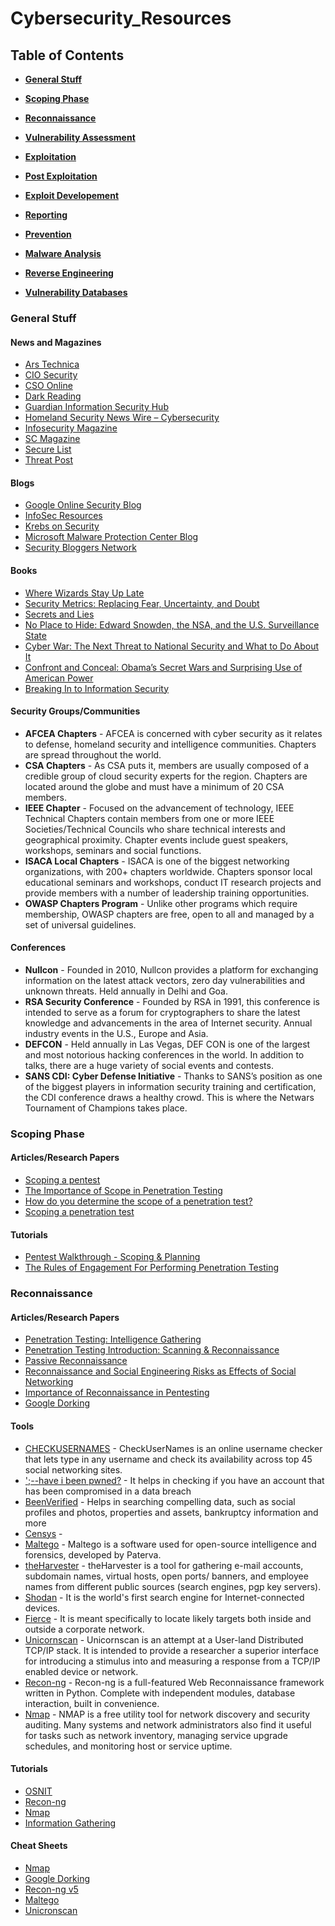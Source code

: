 # Cybersecurity\_Resources

## Table of Contents

* [**General Stuff**](#general-stuff)

* [**Scoping Phase**](#scoping-phase)

* [**Reconnaissance**](#reconnaissance)

* [**Vulnerability Assessment**](#Vulnerability-Assessment)

* [**Exploitation**](#exploitation)

* [**Post Exploitation**](#post-exploitation)

* [**Exploit Developement**](#exploit-developement)

* [**Reporting**](#reporting)

* [**Prevention**](#prevention)

* [**Malware Analysis**](#malware-analysis)

* [**Reverse Engineering**](#reverse-engineering)

* [**Vulnerability Databases**](#vulnerability-databases)


### General Stuff 

#### News and Magazines
- [Ars Technica](https://arstechnica.com/tag/security/)
- [CIO Security](https://www.cio.com/category/security/)
- [CSO Online](https://www.csoonline.com/)
- [Dark Reading](http://www.darkreading.com/)
- [Guardian Information Security Hub](https://www.theguardian.com/media-network/information-security)
- [Homeland Security News Wire – Cybersecurity](http://www.homelandsecuritynewswire.com/topics/cybersecurity)
- [Infosecurity Magazine](https://www.infosecurity-magazine.com/)
- [SC Magazine](https://www.scmagazine.com/)
- [Secure List](https://securelist.com/)
- [Threat Post](https://threatpost.com/)

#### Blogs 
- [Google Online Security Blog](https://security.googleblog.com/)
- [InfoSec Resources](https://resources.infosecinstitute.com/)
- [Krebs on Security](https://krebsonsecurity.com/)
- [Microsoft Malware Protection Center Blog](https://www.microsoft.com/security/blog/product/windows/)
- [Security Bloggers Network](https://securityboulevard.com/feed/)

#### Books
- [Where Wizards Stay Up Late](https://www.amazon.com/Where-Wizards-Stay-Up-Late/dp/0684832674/)
- [Security Metrics: Replacing Fear, Uncertainty, and Doubt](https://www.amazon.com/Security-Metrics-Replacing-Uncertainty-Doubt/dp/0321349989/)
- [Secrets and Lies](https://www.amazon.com/Secrets-Lies-Digital-Security-Networked/dp/0471453803)
- [No Place to Hide: Edward Snowden, the NSA, and the U.S. Surveillance State](https://www.amazon.com/No-Place-Hide-Snowden-Surveillance/dp/162779073X/)
- [Cyber War: The Next Threat to National Security and What to Do About It](https://www.amazon.com/Cyber-War-Threat-National-Security/dp/0061962244/)
- [Confront and Conceal: Obama’s Secret Wars and Surprising Use of American Power](https://www.amazon.com/Confront-Conceal-Obamas-Surprising-American/dp/0307718034/)
- [Breaking In to Information Security](https://www.elsevier.com/books/breaking-into-information-security/more/978-0-12-800783-9)

#### Security Groups/Communities 
- **AFCEA Chapters** - AFCEA is concerned with cyber security as it relates to defense, homeland security and intelligence communities. Chapters are spread throughout the world.
- **CSA Chapters** - As CSA puts it, members are usually composed of a credible group of cloud security experts for the region. Chapters are located around the globe and must have a minimum of 20 CSA members.
- **IEEE Chapter** - Focused on the advancement of technology, IEEE Technical Chapters contain members from one or more IEEE Societies/Technical Councils who share technical interests and geographical proximity. Chapter events include guest speakers, workshops, seminars and social functions.
- **ISACA Local Chapters** - ISACA is one of the biggest networking organizations, with 200+ chapters worldwide. Chapters sponsor local educational seminars and workshops, conduct IT research projects and provide members with a number of leadership training opportunities.
- **OWASP Chapters Program** - Unlike other programs which require membership, OWASP chapters are free, open to all and managed by a set of universal guidelines. 

#### Conferences 
- **Nullcon** - Founded in 2010, Nullcon provides a platform for exchanging information on the latest attack vectors, zero day vulnerabilities and unknown threats. Held annually in Delhi and Goa.
- **RSA Security Conference** - Founded by RSA in 1991, this conference is intended to serve as a forum for cryptographers to share the latest knowledge and advancements in the area of Internet security. Annual industry events in the U.S., Europe and Asia.
- **DEFCON** - Held annually in Las Vegas, DEF CON is one of the largest and most notorious hacking conferences in the world.  In addition to talks, there are a huge variety of social events and contests.
- **SANS CDI: Cyber Defense Initiative** - Thanks to SANS’s position as one of the biggest players in information security training and certification, the CDI conference draws a healthy crowd. This is where the Netwars Tournament of Champions takes place.


### Scoping Phase

#### Articles/Research Papers
- [Scoping a pentest](https://blog.pentesterlab.com/scoping-f3547525f9df)
- [The Importance of Scope in Penetration Testing](https://www.pivotpointsecurity.com/blog/the-importance-of-scope-in-penetration-testing/)
- [How do you determine the scope of a penetration test?](https://www.shearwater.com.au/determining-a-penetration-testing-scope/)
- [Scoping a penetration test](https://www.4armed.com/blog/scoping-a-penetration-test/)

#### Tutorials
- [Pentest Walkthrough - Scoping & Planning](https://www.youtube.com/watch?v=FlaQmrf63-A)
- [The Rules of Engagement For Performing Penetration Testing](https://www.youtube.com/watch?v=xuuj9hQYlcs)


### Reconnaissance 

#### Articles/Research Papers 
- [Penetration Testing: Intelligence Gathering](https://resources.infosecinstitute.com/penetration-testing-intelligence-gathering/)
- [Penetration Testing Introduction: Scanning & Reconnaissance](https://medium.com/cyberdefendersprogram/penetration-testing-introduction-scanning-reconnaissance-f865af0761f)
- [Passive Reconnaissance](https://www.sciencedirect.com/topics/computer-science/passive-reconnaissance)
- [Reconnaissance and Social Engineering Risks as Effects of Social Networking](http://www.katinamichael.com/research/2017/7/18/reconnaissance-and-social-engineering-risks-as-effects-of-social-networking)
- [Importance of Reconnaissance in Pentesting](https://www.octogence.com/blog/reconnaissance/)
- [Google Dorking](https://securitytrails.com/blog/google-hacking-techniques)

#### Tools 

- [CHECKUSERNAMES](https://checkusernames.com/) - CheckUserNames is an online username checker that lets type in any username and check its availability across top 45 social networking sites.
- [';--have i been pwned?](https://haveibeenpwned.com/) - It helps in checking if you have an account that has been compromised in a data breach
- [BeenVerified](https://www.beenverified.com/) - Helps in searching compelling data, such as social profiles and photos, properties and assets, bankruptcy information and more
- [Censys](https://censys.io/) - 
- [Maltego](https://www.maltego.com/downloads/?utm_source=paterva.com&utm_medium=referral&utm_campaign=301) - Maltego is a software used for open-source intelligence and forensics, developed by Paterva. 
- [theHarvester](https://github.com/laramies/theHarvester) - theHarvester is a tool for gathering e-mail accounts, subdomain names, virtual hosts, open ports/ banners, and employee names from different public sources (search engines, pgp key servers).
- [Shodan](https://www.shodan.io/) - It is the world's first search engine for Internet-connected devices.
- [Fierce](https://github.com/mschwager/fierce) - It is meant specifically to locate likely targets both inside and outside a corporate network.
- [Unicornscan](https://github.com/dneufeld/unicornscan) - Unicornscan is an attempt at a User-land Distributed TCP/IP stack. It is intended to provide a researcher a superior interface for introducing a stimulus into and measuring a response from a TCP/IP enabled device or network.
- [Recon-ng](https://tools.kali.org/information-gathering/recon-ng) - Recon-ng is a full-featured Web Reconnaissance framework written in Python. Complete with independent modules, database interaction, built in convenience.
- [Nmap](https://nmap.org/) - NMAP is a free utility tool for network discovery and security auditing. Many systems and network administrators also find it useful for tasks such as network inventory, managing service upgrade schedules, and monitoring host or service uptime.

#### Tutorials
- [OSNIT](https://www.youtube.com/playlist?list=PLBf0hzazHTGPuUBocFZpDEkg-mKa8WO_z)
- [Recon-ng](https://www.youtube.com/playlist?list=PLBf0hzazHTGOg9taK90uFjdcb8UgGfRKZ)
- [Nmap](https://www.youtube.com/playlist?list=PLBf0hzazHTGM8V_3OEKhvCM9Xah3qDdIx)
- [Information Gathering](https://www.youtube.com/playlist?list=PLBf0hzazHTGPx4_jgz6wOJoj4cijSv1wW)

#### Cheat Sheets 
- [Nmap](https://assets.contentstack.io/v3/assets/blt36c2e63521272fdc/blte37ba962036d487b/5eb08aae26a7212f2db1c1da/NmapCheatSheetv1.1.pdf)
- [Google Dorking](https://www.sans.org/security-resources/GoogleCheatSheet.pdf?msc=Cheat+Sheet+Blog)
- [Recon-ng v5](https://geekwire.eu/recon-ng-v5-tutorial/)
- [Maltego](https://www.farsightsecurity.com/assets/media/download/DNSDB%20Maltego%20User's%20Guide.pdf)
- [Unicronscan](https://hsploit.com/unicornscan-port-scanning-tutorial/)
